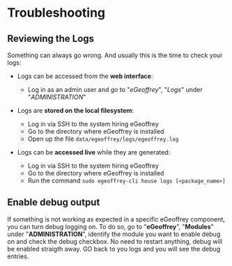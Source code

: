 # Troubleshooting

## Reviewing the Logs

Something can always go wrong. And usually this is the time to check your logs:

* Logs can be accessed from the **web interface**:

	* Log in as an admin user and go to "*eGeoffrey*", "*Logs*" under "*ADMINISTRATION*"

* Logs are **stored on the local filesystem**:

	* Log in via SSH to the system hiring eGeoffrey
	* Go to the directory where eGeoffrey is installed
	* Open up the file `data/egeoffrey/logs/egeoffrey.log`

* Logs can be **accessed live** while they are generated:

	* Log in via SSH to the system hiring eGeoffrey
	* Go to the directory where eGeoffrey is installed
 	* Run the command `sudo egeoffrey-cli house logs [<package_name>]`
    
## Enable debug output

If something is not working as expected in a specific eGeoffrey component, you can turn debug logging on. To do so, go to "**eGeoffrey**", "**Modules**" under "**ADMINISTRATION**", identify the module you want to enable debug on and check the debug checkbox. No need to restart anything, debug will be enabled straigth away. GO back to you logs and you will see the debug entries.